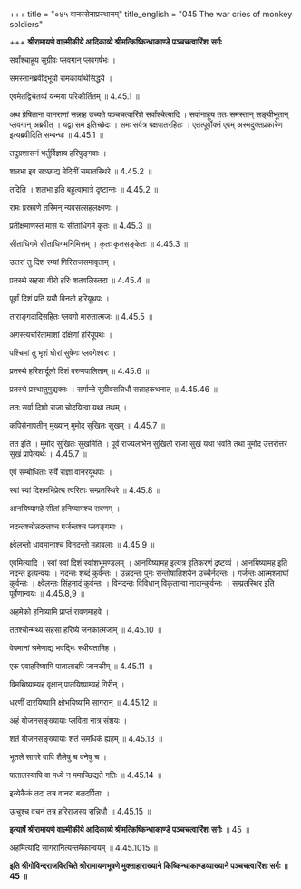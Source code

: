 +++
title = "०४५ वानरसेनाप्रस्थानम्"
title_english = "045 The war cries of monkey soldiers"

+++
**श्रीरामायणे वाल्मीकीये आदिकाव्ये श्रीमत्किष्किन्धाकाण्डे पञ्चचत्वारिंशः सर्गः**

सर्वांश्चाहूय सुग्रीवः प्लवगान् प्लवगर्षभः ।

समस्तानब्रवीद्भूयो रामकार्यार्थसिद्धये ।

एवमेतद्विचेतव्यं यन्मया परिकीर्तितम् ॥ 4.45.1 ॥

अथ प्रेषितानां वानराणां सन्नाह उच्यते पञ्चचत्वारिंशे सर्वांश्चेत्यादि । सर्वानाहूय ततः समस्तान् सङ्घीभूतान् प्लवगान् अब्रवीत् । यद्वा सम इतिच्छेदः । समः सर्वत्र पक्षपातरहितः । एतत्पूर्वोक्तं एवम् अस्मदुक्तप्रकारेण इत्यब्रवीदिति सम्बन्धः ॥ 4.45.1 ॥

तदुग्रशासनं भर्तुर्विज्ञाय हरिपुङ्गवाः ।

शलभा इव सञ्छाद्य मेदिनीं सम्प्रतस्थिरे ॥ 4.45.2 ॥

तदिति । शलभा इति बहुत्वामात्रे दृष्टान्तः ॥ 4.45.2 ॥

रामः प्रस्रवणे तस्मिन् न्यवसत्सहलक्ष्मणः ।

प्रतीक्षमाणस्तं मासं यः सीताधिगमे कृतः ॥ 4.45.3 ॥

सीताधिगमे सीताधिगमनिमित्तम् । कृतः कृतसङ्केतः ॥ 4.45.3 ॥

उत्तरां तु दिशं रम्यां गिरिराजसमावृताम् ।

प्रतस्थे सहसा वीरो हरिः शतवलिस्तदा ॥ 4.45.4 ॥

पूर्वां दिशं प्रति ययौ विनतो हरियूथपः ।

ताराङ्गदादिसहितः प्लवगो मारुतात्मजः ॥ 4.45.5 ॥

अगस्त्यचरितामाशां दक्षिणां हरियूपथः ।

पश्चिमां तु भृशं घोरां सुषेणः प्लवगेश्वरः ।

प्रतस्थे हरिशार्दूलो दिशं वरुणपालिताम् ॥ 4.45.6 ॥

प्रतस्थे प्रस्थातुमुद्यक्तः । सर्गान्ते सुग्रीवसन्निधौ सन्नाहकथनात् ॥ 4.45.46 ॥

ततः सर्वा दिशो राजा चोदयित्वा यथा तथम् ।

कपिसेनापतीन् मुख्यान् मुमोद सुखितः सुखम् ॥ 4.45.7 ॥

तत इति । मुमोद सुखितः सुखमिति । पूर्वं राज्यलाभेन सुखितो राजा सुखं यथा भवति तथा मुमोद उत्तरोत्तरं सुखं प्रापेत्यर्थः ॥ 4.45.7 ॥

एवं सम्बोधिताः सर्वे राज्ञा वानरयूथपाः ।

स्वां स्वां दिशमभिप्रेत्य त्वरिताः सम्प्रतस्थिरे ॥ 4.45.8 ॥

आनयिष्यामहे सीतां हनिष्यामश्च रावणम् ।

नदन्तश्चोन्नदन्तश्च गर्जन्तश्च प्लवङ्गमाः ।

क्ष्वेलन्तो धावमानाश्च विनदन्तो महाबलाः ॥ 4.45.9 ॥

एवमित्यादि । स्वां स्वां दिशं स्वांशभूमण्डलम् । आनयिष्यामह इत्यत्र इतिकरणं द्रष्टव्यं । आनयिष्यामह इति नदन्त इत्यन्वयः । नदन्तः शब्दं कुर्वन्तः । उन्नदन्तः पुनः सन्तोषातिशयेन उच्चैर्नदन्तः । गर्जन्तः आत्मश्लाघां कुर्वन्तः । क्ष्वेलन्तः सिंहनादं कुर्वन्तः । विनदन्तः विविधान् विकृतान्वा नादान्कुर्वन्तः । सम्प्रतस्थिर इति पूर्वेणान्वयः ॥ 4.45.8,9 ॥

अहमेको हनिष्यामि प्राप्तं रावणमाहवे ।

ततश्चोन्मथ्य सहसा हरिष्ये जनकात्मजाम् ॥ 4.45.10 ॥

वेपमानां श्रमेणाद्य भवद्भिः स्थीयतामिह ।

एक एवाहरिष्यामि पातालादपि जानकीम् ॥ 4.45.11 ॥

विमथिष्याम्यहं वृक्षान् पातयिष्याम्यहं गिरीन् ।

धरणीं दारयिष्यामि क्षोभयिष्यामि सागरान् ॥ 4.45.12 ॥

अहं योजनसङ्ख्यायाः प्लविता नात्र संशयः ।

शतं योजनसङ्ख्यायाः शतं समधिकं ह्यहम् ॥ 4.45.13 ॥

भूतले सागरे वापि शैलेषु च वनेषु च ।

पातालस्यापि वा मध्ये न ममाच्छिद्यते गतिः ॥ 4.45.14 ॥

इत्येकैकं तदा तत्र वानरा बलदर्पिताः ।

ऊचुश्च वचनं तत्र हरिराजस्य सन्निधौ ॥ 4.45.15 ॥

**इत्यार्षे श्रीरामायणे वाल्मीकीये आदिकाव्ये श्रीमत्किष्किन्धाकाण्डे पञ्चचत्वारिंशः सर्गः** ॥ 45 ॥

अहमित्यादि सागरानित्यन्तमेकान्वयम् ॥ 4.45.1015 ॥

**इति श्रीगोविन्दराजविरचिते श्रीरामायणभूषणे मुक्ताहाराख्याने किष्किन्धाकाण्डव्याख्याने पञ्चचत्वारिंशः सर्गः ॥ 45 ॥**
